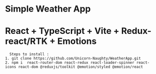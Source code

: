 # Simple Weather App
# React + TypeScript + Vite + Redux-react/RTK + Emotions

```
  Steps to install :
1. git clone https://github.com/Unicorn-Naughty/WeatherApp.git
2. npm i  react-router-dom react-redux react-loader-spinner react-icons react-dom @reduxjs/toolkit @emotion/styled @emotion/react
```

```
